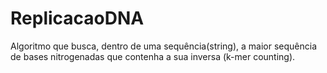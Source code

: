 # ReplicacaoDNA
Algoritmo que busca, dentro de uma sequência(string), a maior sequência de bases nitrogenadas que contenha a sua inversa (k-mer counting).
